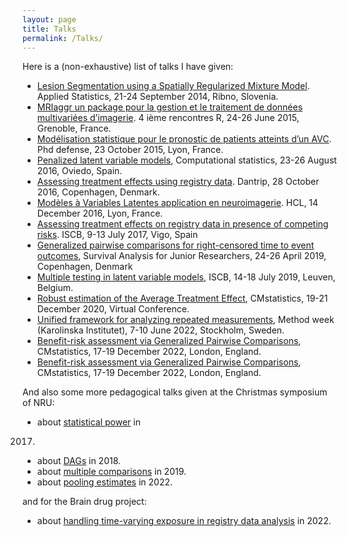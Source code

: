 ```yaml
---
layout: page
title: Talks
permalink: /Talks/
---
```


Here is a (non-exhaustive) list of talks I have given:
- [Lesion Segmentation using a Spatially Regularized Mixture
  Model](https://bozenne.github.io/doc/Talks/2014-Applied_statistics-Lesion_Segmentation.pdf). Applied Statistics, 21-24 September 2014, Ribno, Slovenia.
- [MRIaggr un package pour la gestion et le traitement de données
multivariées d’imagerie](https://bozenne.github.io/doc/Talks/2015-R-MRIaggr.pdf). 4 ième rencontres R, 24-26 June 2015, Grenoble,
France.
- [Modélisation statistique pour le pronostic de patients
atteints d’un AVC](https://bozenne.github.io/doc/Talks/2015-Phd.pdf). Phd defense, 23 October 2015, Lyon, France.
- [Penalized latent variable models](https://bozenne.github.io/doc/Talks/2016-Compstat-pLVM.pdf), Computational statistics, 23-26
August 2016, Oviedo, Spain.
- [Assessing treatment effects using registry data](https://bozenne.github.io/doc/Talks/2016-Dantrip-ate_assumptions.pdf). Dantrip, 28 October
  2016, Copenhagen, Denmark.
- [Modèles à Variables Latentes application en neuroimagerie](https://bozenne.github.io/doc/Talks/2016-HCL-LVMneuro.pdf). HCL,
  14 December 2016, Lyon, France.
- [Assessing treatment effects on registry data in presence of
competing risks](https://bozenne.github.io/doc/Talks/2017-ISCB-ate.pdf). ISCB, 9-13 July 2017, Vigo, Spain
- [Generalized pairwise comparisons for right-censored time to event
outcomes](https://bozenne.github.io/doc/Talks/2019-prezSAfJR-GPC.pdf), Survival Analysis for Junior Researchers, 24-26 April 2019,
Copenhagen, Denmark
- [Multiple testing in latent variable models](https://bozenne.github.io/doc/Talks/2019-ISCB-multcomp_LVM.pdf), ISCB, 14-18 July 2019,
  Leuven, Belgium.
- [Robust estimation of the Average Treatment Effect](https://bozenne.github.io/doc/Talks/2020-CMStatistics-ateRobust.pdf), CMstatistics, 19-21 December 2020,
  Virtual Conference.
- [Unified framework for analyzing repeated measurements](https://bozenne.github.io/doc/Talks/2021-KI-LMMstar.pdf), Method week (Karolinska Institutet), 7-10 June 2022,
  Stockholm, Sweden.
- [Benefit-risk assessment via Generalized Pairwise Comparisons](https://bozenne.github.io/doc/Talks/2022-CMStatistics-GPC.pdf), CMstatistics, 17-19 December 2022,
  London, England.
- [Benefit-risk assessment via Generalized Pairwise Comparisons](https://bozenne.github.io/doc/Talks/2022-CMStatistics-GPC.pdf), CMstatistics, 17-19 December 2022,
  London, England.

And also some more pedagogical talks given at the Christmas symposium
of NRU:

- about [statistical
power](https://bozenne.github.io/doc/Talks/2017-XNRU-power.pdf) in
2017.
- about [DAGs](https://bozenne.github.io/doc/Talks/2018-XNRU-DAGs.pdf) in 2018.
- about [multiple
comparisons](https://bozenne.github.io/doc/Talks/2019-XNRU-multcomp.pdf) in 2019.
- about [pooling estimates](https://bozenne.github.io/doc/Talks/2022-XNRU-pooling.pdf) in 2022.

and for the Brain drug project:
- about [handling time-varying exposure in registry data analysis](https://bozenne.github.io/doc/Talks/2022-ECF-immortalBias.pdf) in 2022.
